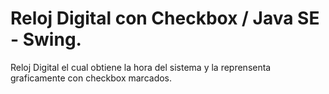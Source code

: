 # Reloj Digital con Checkbox / Java SE - Swing.

Reloj Digital el cual obtiene la hora del sistema y la reprensenta graficamente con checkbox marcados.
